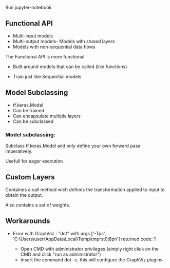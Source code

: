 Run jupyter-notebook

## Functional API

- Multi-input models
- Multi-output models- Models with shared layers
- Models with non-sequential data flows

The Functional API is more functional

- Built around models that can be called (like functions)

- Train just like Sequential models

## Model Subclassing

- tf.keras.Model
- Can be trained
- Can encapsulate multiple layers
- Can be subclassed

### Model subclassing:
Subclass tf.keras.Model and only define your own forward pass imperatively.

Usefull for eager execution

## Custom Layers

Containes a call method wich defines the transformation applied to input to obtain the output.

Also contains a set of weights.

## Workarounds

- Error with GraphViz : "dot" with args ['-Tps', 'C:\Users\user\AppData\Local\Temp\tmprst0j6pn'] returned code: 1
	
	- Open CMD with administrator privileges (simply right click on the CMD and click "run as administrator")
    - Insert the command dot -c, this will configure the GraphViz plugins